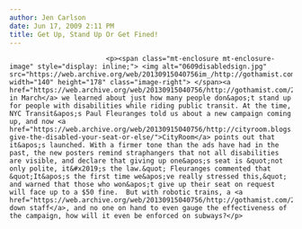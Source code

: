 ```yaml
---
author: Jen Carlson
date: Jun 17, 2009 2:11 PM
title: Get Up, Stand Up Or Get Fined!
---
```



                            
                            
                            
                            <p><span class="mt-enclosure mt-enclosure-image" style="display: inline;"> <img alt="0609disabledsign.jpg" src="https://web.archive.org/web/20130915040756im_/http://gothamist.com/attachments/arts_jen/0609disabledsign.jpg" width="140" height="178" class="image-right"> </span><a href="https://web.archive.org/web/20130915040756/http://gothamist.com/2009/03/31/subway_etiquette_giving_your_seat_t.php">Back in March</a> we learned about just how many people don&apos;t stand up for people with disabilities while riding public transit. At the time, NYC Transit&apos;s Paul Fleuranges told us about a new campaign coming up, and now <a href="https://web.archive.org/web/20130915040756/http://cityroom.blogs.nytimes.com/2009/06/17/please-give-the-disabled-your-seat-or-else/">CityRoom</a> points out that it&apos;s launched. With a firmer tone than the ads have had in the past, the new posters remind straphangers that not all disabilities are visible, and declare that giving up one&apos;s seat is &quot;not only polite, it&#x2019;s the law.&quot; Fleuranges commented that &quot;It&apos;s the first time we&apos;ve really stressed this,&quot; and warned that those who won&apos;t give up their seat on request will face up to a $50 fine.  But with robotic trains, a <a href="https://web.archive.org/web/20130915040756/http://gothamist.com/2009/05/19/agents.php">slimmed down staff</a>, and no one on hand to even gauge the effectiveness of the campaign, how will it even be enforced on subways?</p>
                            
                            
                            